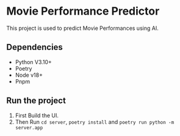 # Movie Performance Predictor

This project is used to predict Movie Performances using AI.

## Dependencies

- Python V3.10+
- Poetry
- Node v18+
- Pnpm

## Run the project

1. First Build the UI.
2. Then Run `cd server`, `poetry install` and `poetry run python -m server.app`
